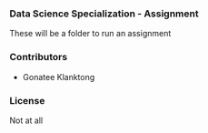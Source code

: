 
### Data Science Specialization - Assignment

These will be a folder to run an assignment

### Contributors

* Gonatee Klanktong

### License

Not at all
